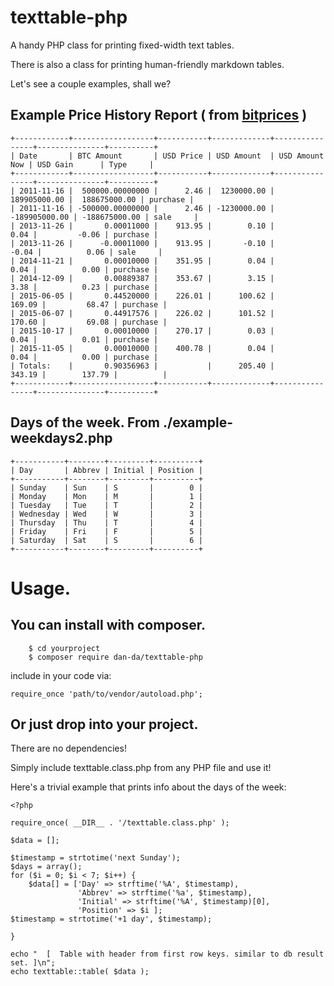 # texttable-php

A handy PHP class for printing fixed-width text tables.

There is also a class for printing human-friendly markdown tables.

Let's see a couple examples, shall we?

## Example Price History Report ( from [bitprices](https://github.com/dan-da/bitprices) )

```
+------------+------------------+-----------+-------------+----------------+---------------+----------+
| Date       | BTC Amount       | USD Price | USD Amount  | USD Amount Now | USD Gain      | Type     |
+------------+------------------+-----------+-------------+----------------+---------------+----------+
| 2011-11-16 |  500000.00000000 |      2.46 |  1230000.00 |   189905000.00 |  188675000.00 | purchase |
| 2011-11-16 | -500000.00000000 |      2.46 | -1230000.00 |  -189905000.00 | -188675000.00 | sale     |
| 2013-11-26 |       0.00011000 |    913.95 |        0.10 |           0.04 |         -0.06 | purchase |
| 2013-11-26 |      -0.00011000 |    913.95 |       -0.10 |          -0.04 |          0.06 | sale     |
| 2014-11-21 |       0.00010000 |    351.95 |        0.04 |           0.04 |          0.00 | purchase |
| 2014-12-09 |       0.00889387 |    353.67 |        3.15 |           3.38 |          0.23 | purchase |
| 2015-06-05 |       0.44520000 |    226.01 |      100.62 |         169.09 |         68.47 | purchase |
| 2015-06-07 |       0.44917576 |    226.02 |      101.52 |         170.60 |         69.08 | purchase |
| 2015-10-17 |       0.00010000 |    270.17 |        0.03 |           0.04 |          0.01 | purchase |
| 2015-11-05 |       0.00010000 |    400.78 |        0.04 |           0.04 |          0.00 | purchase |
| Totals:    |       0.90356963 |           |      205.40 |         343.19 |        137.79 |          |
+------------+------------------+-----------+-------------+----------------+---------------+----------+
```

## Days of the week.  From ./example-weekdays2.php

```
+-----------+--------+---------+----------+
| Day       | Abbrev | Initial | Position |
+-----------+--------+---------+----------+
| Sunday    | Sun    | S       |        0 |
| Monday    | Mon    | M       |        1 |
| Tuesday   | Tue    | T       |        2 |
| Wednesday | Wed    | W       |        3 |
| Thursday  | Thu    | T       |        4 |
| Friday    | Fri    | F       |        5 |
| Saturday  | Sat    | S       |        6 |
+-----------+--------+---------+----------+
```


# Usage.

## You can install with composer.

```
    $ cd yourproject
    $ composer require dan-da/texttable-php
```

include in your code via:

```
require_once 'path/to/vendor/autoload.php';
```


## Or just drop into your project.

There are no dependencies!

Simply include texttable.class.php from any PHP file and use it!

Here's a trivial example that prints info about the days of the week:


```
<?php

require_once( __DIR__ . '/texttable.class.php' );

$data = [];

$timestamp = strtotime('next Sunday');
$days = array();
for ($i = 0; $i < 7; $i++) {
    $data[] = ['Day' => strftime('%A', $timestamp),
               'Abbrev' => strftime('%a', $timestamp),
               'Initial' => strftime('%A', $timestamp)[0],
               'Position' => $i ];
$timestamp = strtotime('+1 day', $timestamp);
    
}

echo "  [  Table with header from first row keys. similar to db result set. ]\n";
echo texttable::table( $data );
```
